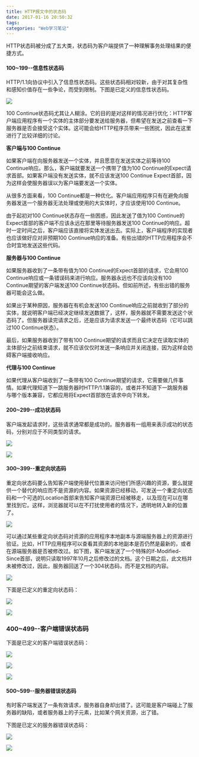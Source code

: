 ```yaml
---
title: HTTP报文中的状态码
date: 2017-01-16 20:50:32
tags:
categories: "Web学习笔记"
---
```


HTTP状态码被分成了五大类，状态码为客户端提供了一种理解事务处理结果的便捷方式。

#### 100~199--信息性状态码

HTTP/1.1向协议中引入了信息性状态码。这些状态码相对较新，由于对其复杂性和感知价值存在一些争论，而受到限制。下图是已定义的信息性状态码。

![](/images/categories/web/http_status_code_1.png)

100 Continue状态码尤其让人糊涂。它的目的是对这样的情况进行优化：HTTP客户端应用程序有一个实体的主体部分要发送给服务器，但希望在发送之前查看一下服务器是否会接受这个实体。这可能会给HTTP程序员带来一些困扰，因此在这里进行了比较详细的讨论。

<!--more-->

**客户端与100 Continue**

如果客户端在向服务器发送一个实体，并且愿意在发送实体之前等待100 Continue响应。那么，客户端就要发送一个携带了值为100 Continue的Expect请求首部。如果客户端没有发送实体，就不应该发送100 Continue Expect首部，因为这样会使服务器误以为客户端要发送一个实体。

从很多方面来看，100 Continue都是一种优化。客户端应用程序只有在避免向服务器发送一个服务器无法处理或使用的大实体时，才应该使用100 Continue。

由于起初对100 Continue状态存在一些困惑，因此发送了值为100 Continue的Expect首部的客户端不应该永远在那里等待服务器发送100 Continue的响应。超时一定时间之后，客户端应该直接将实体发送出去。实际上，客户端程序的实现者也应该做好应对非预期100 Continue响应的准备。有些出错的HTTP应用程序会不合时宜地发送这些代码。

**服务器与100 Continue**

如果服务器收到了一条带有值为100 Continue的Expect首部的请求，它会用100 Continue响应或一条错误码来进行响应。服务器永远也不应该向没有100 Continue期望的客户端发送100 Continue状态码。但如前所述，有些出错的服务器可能会这么做。

如果出于某种原因，服务器在有机会发送100 Continue响应之前就收到了部分的实体，就说明客户端已经决定继续发送数据了，这样，服务器就不需要发送这个状态码了。但服务器读完请求之后，还是应该为请求发送一个最终状态码（它可以跳过100 Continue状态）。

最后，如果服务器收到了带有100 Continue期望的请求而且它决定在读取实体的主体部分之前结束请求，就不应该仅仅时发送一条响应并关闭连接，因为这样会妨碍客户端接收响应。

**代理与100 Continue**

如果代理从客户端收到了一条带有100 Continue期望的请求，它需要做几件事情。如果代理知道下一跳服务器时HTTP/1.1兼容的，或者并不知道下一跳服务器与哪个版本兼容，它都应用将Expect首部放在请求中向下转发。

#### 200~299--成功状态码

客户端发起请求时，这些请求通常都是成功的。服务器有一组用来表示成功的状态码，分别对应于不同类型的请求。

![](/images/categories/web/http_status_code_20.png)

![](/images/categories/web/http_status_code_21.png)

#### 300~399--重定向状态码

重定向状态码要么告知客户端使用替代位置来访问他们所感兴趣的资源，要么就提供一个替代的响应而不是资源的内容。如果资源已经移动，可发送一个重定向状态码和一个可选的Location首部来告知客户端资源已经被移走，以及现在可以在哪里找到它。这样，浏览器就可以在不打扰使用者的情况下，透明地转入新的位置了。

![](/images/categories/web/http_status_code_30.png)

可以通过某些重定向状态码对资源的应用程序本地副本与源端服务器上的资源进行验证。比如，HTTP应用程序可以查看其资源的本地副本是否仍然是最新的，或者在源端服务器是否被修改过。如下图，客户端发送了一个特殊的If-Modified-Since首部，说明只读取1997年10月之后修改过的文档。这个日期之后，此文档并未被修改过，因此，服务器回送了一个304状态码，而不是文档的内容。

![](/images/categories/web/http_status_code_31.png)

下面是已定义的重定向状态码：

![](/images/categories/web/http_status_code_32.png)

![](/images/categories/web/http_status_code_33.png)

### 400~499--客户端错误状态码

下面是已定义的客户端错误状态码：

![](/images/categories/web/http_status_code_40.png)

![](/images/categories/web/http_status_code_41.png)

![](/images/categories/web/http_status_code_42.png)

#### 500~599--服务器错误状态码

有时客户端发送了一条有效请求，服务器自身却出错了。这可能是客户端碰上了服务器的缺陷，或者服务器上的子元素，比如某个网关资源，出了错。

下图是已定义的服务器错误状态码：

![](/images/categories/web/http_status_code_40.png)

![](/images/categories/web/http_status_code_41.png)
